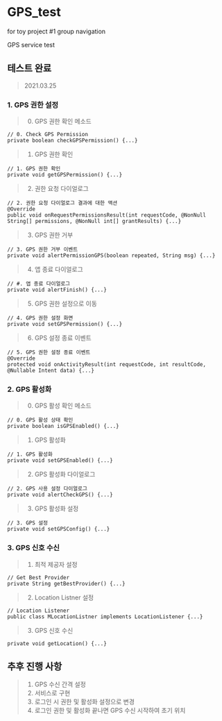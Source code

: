 # GPS_test
 for toy project #1 group navigation

 GPS service test

## 테스트 완료

>2021.03.25
>
### 1. GPS 권한 설정
 > 0) GPS 권한 확인 메소드

    // 0. Check GPS Permission
    private boolean checkGPSPermission() {...}

 > 1) GPS 권한 확인    

    // 1. GPS 권한 확인
    private void getGPSPermission() {...}
    
 > 2) 권한 요청 다이얼로그

    // 2. 권한 요청 다이얼로그 결과에 대한 액션
    @Override
    public void onRequestPermissionsResult(int requestCode, @NonNull String[] permissions, @NonNull int[] grantResults) {...}
    
 > 3) GPS 권한 거부

    // 3. GPS 권한 거부 이벤트
    private void alertPermissionGPS(boolean repeated, String msg) {...}

 > 4) 앱 종료 다이얼로그

    // #. 앱 종료 다이얼로그
    private void alertFinish() {...}
    
 > 5) GPS 권한 설정으로 이동

    // 4. GPS 권한 설정 화면
    private void setGPSPermission() {...}
    
 > 6) GPS 설정 종료 이벤트

    // 5. GPS 권한 설정 종료 이벤트
    @Override
    protected void onActivityResult(int requestCode, int resultCode, @Nullable Intent data) {...}

### 2. GPS 활성화
 > 0) GPS 활성 확인 메소드

    // 0. GPS 활성 상태 확인
    private boolean isGPSEnabled() {...}

 > 1) GPS 활성화

    // 1. GPS 활성화
    private void setGPSEnabled() {...}
    
 > 2) GPS 활성화 다이얼로그

    // 2. GPS 사용 설정 다이얼로그
    private void alertCheckGPS() {...}
    
 > 3) GPS 활성화 설정

    // 3. GPS 설정
    private void setGPSConfig() {...}

### 3. GPS 신호 수신
 > 1) 최적 제공자 설정

    // Get Best Provider
    private String getBestProvider() {...}
    
 > 2) Location Listner 설정

    // Location Listener
    public class MLocationListner implements LocationListener {...}
    
 > 3) GPS 신호 수신

    private void getLocation() {...}
    
## 추후 진행 사항

>1. GPS 수신 간격 설정
>2. 서비스로 구현
>3. 로그인 시 권한 및 활성화 설정으로 변경
>4. 로그인 권한 및 활성화 끝나면 GPS 수신 시작하여 초기 위치 
